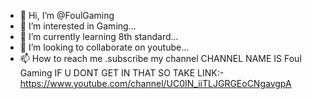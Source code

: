- 👋 Hi, I’m @FoulGaming
- 👀 I’m interested in Gaming...
- 🌱 I’m currently learning 8th standard...
- 💞️ I’m looking to collaborate on youtube...
- 📫 How to reach me .subscribe my channel
CHANNEL NAME IS Foul Gaming
IF U DONT GET IN THAT SO TAKE LINK:-https://www.youtube.com/channel/UC0IN_iiTLJGRGEoCNgavgpA

<!---
FoulGaming/FoulGaming is a ✨ special ✨ repository because its `README.md` (this file) appears on your GitHub profile.
You can click the Preview link to take a look at your changes.
--->
